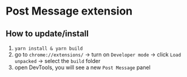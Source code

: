 # Post Message extension

## How to update/install

1. `yarn install & yarn build`
2. go to `chrome://extensions/` -> turn on `Developer mode` -> click `Load unpacked` -> select the `build` folder
3. open DevTools, you will see a new `Post Message` panel
